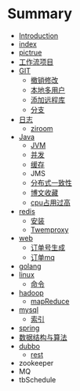 # Summary

* [Introduction](README.md)
* [index](introduction.md)
* [pictrue](pictrue.md)
* [工作流项目](elasticsearch.md)
* [GIT](git.md)
  * [撤销修改](撤销修改.md)
  * [本地多用户](本地多用户.md)
  * [添加远程库](添加远程库.md)
  * [分支](分支.md)
* [日志](日志.md)
  * [ziroom](日志/ziroom.md)
* [Java](java.md)
  * [JVM](jvm.md)
  * [并发](并发.md)
  * [缓存](huan-cun.md)
  * JMS
  * [分布式一致性](fen-bu-shi-yi-zhi-xing.md)
  * [博文收藏](bo-wen-shou-cang.md)
  * [cpu占用过高](cpuzhan-yong-guo-gao.md)
* [redis](redis.md)
  * [安装](安装.md)
  * [Twemproxy](twemproxy.md)
* [web](web.md)
  * [订单号生成](web/ding-dan-hao-sheng-cheng.md)
  * [订单mq](web/ding-dan-mq.md)
* [golang](golang.md)
* [linux](linux.md)
  * [命令](命令.md)
* [hadoop](hadoop.md)
  * [mapReduce](hadoop/mapreduce.md)
* [mysql](mysql.md)
  * [索引](mysql/suo-yin.md)
* [spring](spring.md)
* [数据结构与算法](shu-ju-jie-gou-yu-suan-fa.md)
* [dubbo](dubbo.md)
  * [rest](dubbo/rest.md)
* zookeeper
* MQ
* tbSchedule

